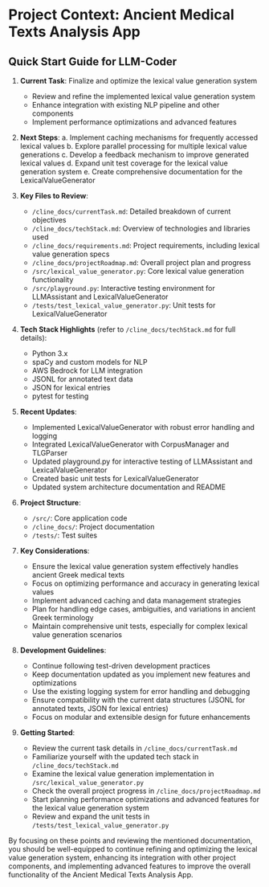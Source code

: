 # Project Context: Ancient Medical Texts Analysis App

## Quick Start Guide for LLM-Coder

1. **Current Task**: Finalize and optimize the lexical value generation system
   - Review and refine the implemented lexical value generation system
   - Enhance integration with existing NLP pipeline and other components
   - Implement performance optimizations and advanced features

2. **Next Steps**:
   a. Implement caching mechanisms for frequently accessed lexical values
   b. Explore parallel processing for multiple lexical value generations
   c. Develop a feedback mechanism to improve generated lexical values
   d. Expand unit test coverage for the lexical value generation system
   e. Create comprehensive documentation for the LexicalValueGenerator

3. **Key Files to Review**:
   - `/cline_docs/currentTask.md`: Detailed breakdown of current objectives
   - `/cline_docs/techStack.md`: Overview of technologies and libraries used
   - `/cline_docs/requirements.md`: Project requirements, including lexical value generation specs
   - `/cline_docs/projectRoadmap.md`: Overall project plan and progress
   - `/src/lexical_value_generator.py`: Core lexical value generation functionality
   - `/src/playground.py`: Interactive testing environment for LLMAssistant and LexicalValueGenerator
   - `/tests/test_lexical_value_generator.py`: Unit tests for LexicalValueGenerator

4. **Tech Stack Highlights** (refer to `/cline_docs/techStack.md` for full details):
   - Python 3.x
   - spaCy and custom models for NLP
   - AWS Bedrock for LLM integration
   - JSONL for annotated text data
   - JSON for lexical entries
   - pytest for testing

5. **Recent Updates**:
   - Implemented LexicalValueGenerator with robust error handling and logging
   - Integrated LexicalValueGenerator with CorpusManager and TLGParser
   - Updated playground.py for interactive testing of LLMAssistant and LexicalValueGenerator
   - Created basic unit tests for LexicalValueGenerator
   - Updated system architecture documentation and README

6. **Project Structure**:
   - `/src/`: Core application code
   - `/cline_docs/`: Project documentation
   - `/tests/`: Test suites

7. **Key Considerations**:
   - Ensure the lexical value generation system effectively handles ancient Greek medical texts
   - Focus on optimizing performance and accuracy in generating lexical values
   - Implement advanced caching and data management strategies
   - Plan for handling edge cases, ambiguities, and variations in ancient Greek terminology
   - Maintain comprehensive unit tests, especially for complex lexical value generation scenarios

8. **Development Guidelines**:
   - Continue following test-driven development practices
   - Keep documentation updated as you implement new features and optimizations
   - Use the existing logging system for error handling and debugging
   - Ensure compatibility with the current data structures (JSONL for annotated texts, JSON for lexical entries)
   - Focus on modular and extensible design for future enhancements

9. **Getting Started**:
   - Review the current task details in `/cline_docs/currentTask.md`
   - Familiarize yourself with the updated tech stack in `/cline_docs/techStack.md`
   - Examine the lexical value generation implementation in `/src/lexical_value_generator.py`
   - Check the overall project progress in `/cline_docs/projectRoadmap.md`
   - Start planning performance optimizations and advanced features for the lexical value generation system
   - Review and expand the unit tests in `/tests/test_lexical_value_generator.py`

By focusing on these points and reviewing the mentioned documentation, you should be well-equipped to continue refining and optimizing the lexical value generation system, enhancing its integration with other project components, and implementing advanced features to improve the overall functionality of the Ancient Medical Texts Analysis App.
